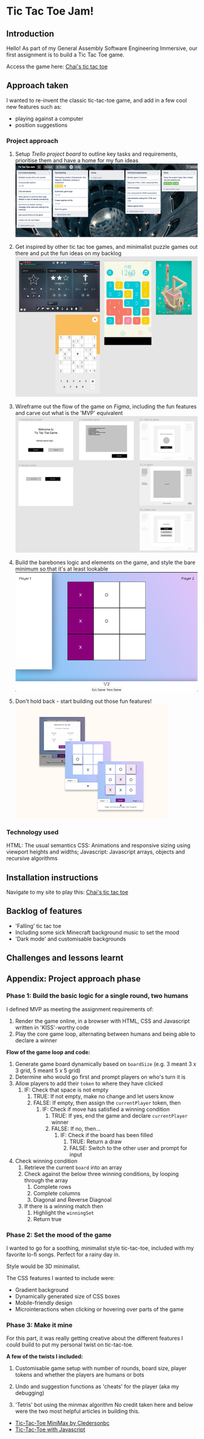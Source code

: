 # Tic Tac Toe Jam!

## Introduction
Hello! As part of my General Assembly Software Engineering Immersive, our first assignment is to build a Tic Tac Toe game.

Access the game here: [Chai's tic tac toe](https://chai-ng.github.io/tic-tac-toe-jam/)

## Approach taken

I wanted to re-invent the classic tic-tac-toe game, and add in a few cool new features such as:
* playing against a computer
* position suggestions

### Project approach
1. Setup _Trello project board_ to outline key tasks and requirements, prioritise them and have a home for my fun ideas 
![project-board-setup](https://github.com/chai-ng/tic-tac-toe-jam/blob/master/images/project-board-setup.png)

2. Get inspired by other tic tac toe games, and minimalist puzzle games out there and put the fun ideas on my backlog
![figma-inspiration-board](https://github.com/chai-ng/tic-tac-toe-jam/blob/master/images/figma-inspiration.png?raw=true)

3. Wireframe out the flow of the game on _Figma_, including the fun features and carve out what is the 'MVP' equivalent
![figma-wireframes](https://github.com/chai-ng/tic-tac-toe-jam/blob/master/images/wireframe-flow.png)

4. Build the barebones logic and elements on the game, and style the bare minimum so that it's at least lookable
![first-game-pass](https://github.com/chai-ng/tic-tac-toe-jam/blob/master/images/first-game-logic.png?raw=true)

5. Don't hold back - start building out those fun features!\
![full-game-view](https://github.com/chai-ng/tic-tac-toe-jam/blob/master/images/full-game-view.png?raw=true)

### Technology used
HTML: The usual semantics
CSS: Animations and responsive sizing using viewport heights and widths;
Javascript: Javascript arrays, objects and recursive algorithms

## Installation instructions
Navigate to my site to play this: [Chai's tic tac toe](https://chai-ng.github.io/tic-tac-toe-jam/)

## Backlog of features
- 'Falling' tic tac toe
- Including some sick Minecraft background music to set the mood
- 'Dark mode' and customisable backgrounds

## Challenges and lessons learnt

## Appendix: Project approach phase
### Phase 1: Build the basic logic for a single round, two humans
I defined MVP as meeting the assignment requirements of:
1. Render the game online, in a browser with HTML, CSS and Javascript written in 'KISS'-worthy code
2. Play the core game loop, alternating between humans and being able to declare a winner

**Flow of the game loop and code:**
1. Generate game board dynamically based on `boardSize` (e.g. 3 meant 3 x 3 grid, 5 meant 5 x 5 grid)
2. Determine who would go first and prompt players on who's turn it is
3. Allow players to add their `token` to where they have clicked
   1. IF: Check that space is not empty
      1. TRUE: If not empty, make no change and let users know
      2. FALSE: If empty, then assign the `currentPlayer` token, then
         1. IF: Check if move has satisfied a winning condition
            1. TRUE: If yes, end the game and declare `currentPlayer` winner
            2. FALSE: If no, then...
               1. IF: Check if the board has been filled
                  1. TRUE: Return a draw
                  2. FALSE: Switch to the other user and prompt for input
4. Check winning condition
   1. Retrieve the current `board` into an array
   2. Check against the below three winning conditions, by looping through the array
      1. Complete rows
      2. Complete columns
      3. Diagonal and Reverse Diagnoal
   3. If there is a winning match then
      1. Highlight the `winningSet`
      2. Return true

### Phase 2: Set the mood of the game
I wanted to go for a soothing, minimalist style tic-tac-toe, included with my favorite lo-fi songs. Perfect for a rainy day in.

Style would be 3D minimalist.

The CSS features I wanted to include were:
- Gradient background
- Dynamically generated size of CSS boxes
- Mobile-friendly design
- Microinteractions when clicking or hovering over parts of the game

### Phase 3: Make it mine
For this part, it was really getting creative about the different features I could build to put my personal twist on tic-tac-toe.

**A few of the twists I included:**
1. Customisable game setup with number of rounds, board size, player tokens and whether the players are humans or bots

2. Undo and suggestion functions as 'cheats' for the player (aka my debugging)

3. 'Tetris' bot using the minmax algorithm
No credit taken here and below were the two most helpful articles in building this.
- [Tic-Tac-Toe MiniMax by Cledersonbc](https://github.com/Cledersonbc/tic-tac-toe-minimax/blob/master/README.md)
- [Tic-Tac-Toe with Javascript](https://medium.com/@alialaa/tic-tac-toe-with-javascript-es2015-ai-player-with-minimax-algorithm-59f069f46efa)
